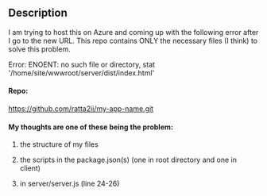 ## Description

I am trying to host this on Azure and coming up with the following error after I go to the new URL. This repo contains ONLY the necessary files (I think) to solve this problem.

Error: ENOENT: no such file or directory, stat '/home/site/wwwroot/server/dist/index.html'

#### Repo: 

https://github.com/ratta2ii/my-app-name.git

#### My thoughts are one of these being the problem: 

1. the structure of my files

2.  the scripts in the package.json(s) (one in root directory and one in client)

3. in server/server.js (line 24-26) 




